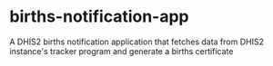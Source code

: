 # births-notification-app
A DHIS2 births notification application that fetches data from DHIS2 instance's tracker program and generate a births certificate
